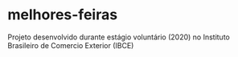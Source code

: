 # melhores-feiras
Projeto desenvolvido durante estágio voluntário (2020) no Instituto Brasileiro de Comercio Exterior (IBCE) 
